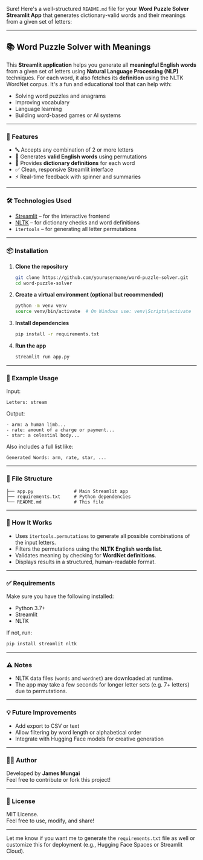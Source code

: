 Sure! Here's a well-structured `README.md` file for your **Word Puzzle Solver Streamlit App** that generates dictionary-valid words and their meanings from a given set of letters:

---

## 📚 Word Puzzle Solver with Meanings

This **Streamlit application** helps you generate all **meaningful English words** from a given set of letters using **Natural Language Processing (NLP)** techniques. For each word, it also fetches its **definition** using the NLTK WordNet corpus. It's a fun and educational tool that can help with:

- Solving word puzzles and anagrams  
- Improving vocabulary  
- Language learning  
- Building word-based games or AI systems

---

### 🚀 Features

- 🔤 Accepts any combination of 2 or more letters
- 🧠 Generates **valid English words** using permutations
- 📖 Provides **dictionary definitions** for each word
- ✅ Clean, responsive Streamlit interface
- ⚡ Real-time feedback with spinner and summaries

---

### 🛠 Technologies Used

- [Streamlit](https://streamlit.io/) – for the interactive frontend
- [NLTK](https://www.nltk.org/) – for dictionary checks and word definitions
- `itertools` – for generating all letter permutations

---

### 📦 Installation

1. **Clone the repository**
   ```bash
   git clone https://github.com/yourusername/word-puzzle-solver.git
   cd word-puzzle-solver
   ```

2. **Create a virtual environment (optional but recommended)**
   ```bash
   python -m venv venv
   source venv/bin/activate  # On Windows use: venv\Scripts\activate
   ```

3. **Install dependencies**
   ```bash
   pip install -r requirements.txt
   ```

4. **Run the app**
   ```bash
   streamlit run app.py
   ```

---

### 📄 Example Usage

Input:
```
Letters: stream
```

Output:
```
- arm: a human limb...
- rate: amount of a charge or payment...
- star: a celestial body...
```

Also includes a full list like:
```
Generated Words: arm, rate, star, ...
```

---

### 📁 File Structure

```
├── app.py               # Main Streamlit app
├── requirements.txt     # Python dependencies
└── README.md            # This file
```

---

### 🧠 How It Works

- Uses `itertools.permutations` to generate all possible combinations of the input letters.
- Filters the permutations using the **NLTK English words list**.
- Validates meaning by checking for **WordNet definitions**.
- Displays results in a structured, human-readable format.

---

### ✅ Requirements

Make sure you have the following installed:

- Python 3.7+
- Streamlit
- NLTK

If not, run:
```bash
pip install streamlit nltk
```

---

### ⚠️ Notes

- NLTK data files (`words` and `wordnet`) are downloaded at runtime.
- The app may take a few seconds for longer letter sets (e.g. 7+ letters) due to permutations.

---

### 💡 Future Improvements

- Add export to CSV or text
- Allow filtering by word length or alphabetical order
- Integrate with Hugging Face models for creative generation

---

### 🧑‍💻 Author

Developed by **James Mungai**  
Feel free to contribute or fork this project!

---

### 📜 License

MIT License.  
Feel free to use, modify, and share!

---

Let me know if you want me to generate the `requirements.txt` file as well or customize this for deployment (e.g., Hugging Face Spaces or Streamlit Cloud).

